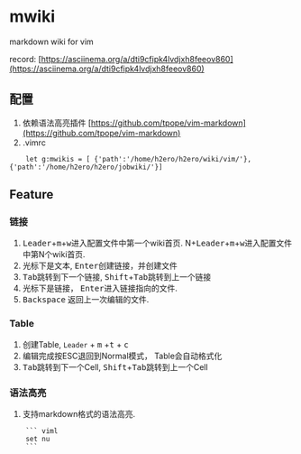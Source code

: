 # mwiki
markdown wiki for vim 

record: [https://asciinema.org/a/dti9cfipk4lvdjxh8feeov860](https://asciinema.org/a/dti9cfipk4lvdjxh8feeov860)

## 配置
1. 依赖语法高亮插件 [https://github.com/tpope/vim-markdown](https://github.com/tpope/vim-markdown)
2. .vimrc 

``` viml
    let g:mwikis = [ {'path':'/home/h2ero/h2ero/wiki/vim/'}, {'path':'/home/h2ero/h2ero/jobwiki/'}]
```

## Feature

### 链接
1. <kbd>Leader</kbd>+<kbd>m</kbd>+<kbd>w</kbd>进入配置文件中第一个wiki首页. N+<kbd>Leader</kbd>+<kbd>m</kbd>+<kbd>w</kbd>进入配置文件中第N个wiki首页.
2. 光标下是文本, <kbd>Enter</kbd>创建链接，并创建文件
3. <kbd>Tab</kbd>跳转到下一个链接, <kbd>Shift</kbd>+<kbd>Tab</kbd>跳转到上一个链接
4. 光标下是链接， <kbd>Enter</kbd>进入链接指向的文件.
5. <kbd>Backspace</kbd> 返回上一次编辑的文件.

### Table
1. 创建Table, `Leader` + <kbd>m</kbd> +<kbd>t</kbd> + <kbd>c</kbd>
2. 编辑完成按ESC退回到Normal模式， Table会自动格式化
3. <kbd>Tab</kbd>跳转到下一个Cell, <kbd>Shift</kbd>+<kbd>Tab</kbd>跳转到上一个Cell

### 语法高亮

1. 支持markdown格式的语法高亮.

``` viml
    ``` viml
    set nu
    ```
```
